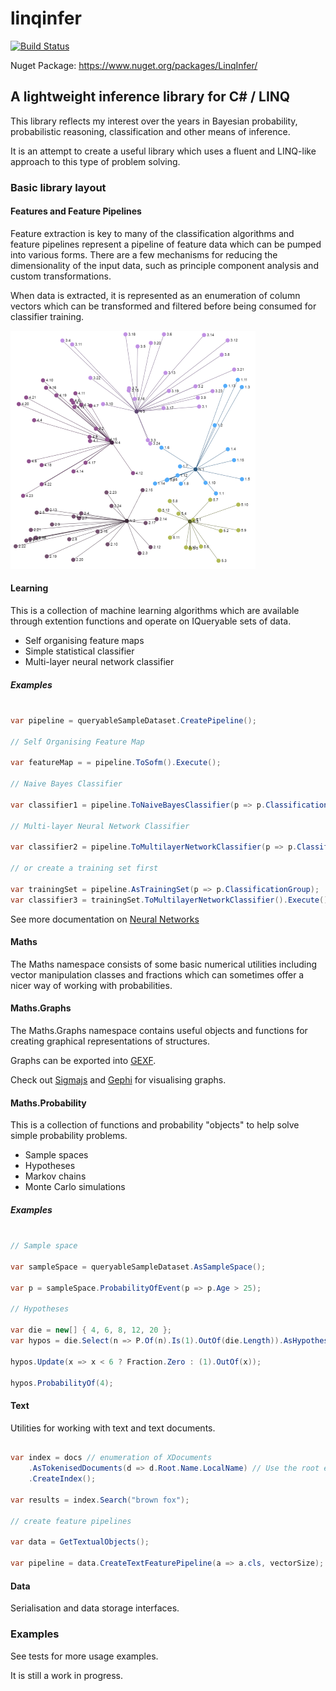 # linqinfer

[![Build Status](https://travis-ci.org/roberino/linqinfer.svg?branch=master)](https://travis-ci.org/roberino/linqinfer)

Nuget Package: https://www.nuget.org/packages/LinqInfer/

## A lightweight inference library for C# / LINQ

This library reflects my interest over the years in Bayesian probability, 
probabilistic reasoning, classification and other means of inference.

It is an attempt to create a useful library which uses a fluent and LINQ-like approach to this type of problem solving.

### Basic library layout 

#### Features and Feature Pipelines

Feature extraction is key to many of the classification algorithms and feature pipelines
represent a pipeline of feature data which can be pumped into various forms. There are a few mechanisms
for reducing the dimensionality of the input data, such as principle component analysis and custom transformations.

When data is extracted, it is represented as an enumeration of column vectors which 
can be transformed and filtered before being consumed for classifier training.

![SOFM graph](docs/sofm_graph2.png)

#### Learning

This is a collection of machine learning algorithms which are available through extention 
functions and operate on IQueryable sets of data.

* Self organising feature maps
* Simple statistical classifier
* Multi-layer neural network classifier

##### Examples

```cs

var pipeline = queryableSampleDataset.CreatePipeline();

// Self Organising Feature Map

var featureMap = = pipeline.ToSofm().Execute();

// Naive Bayes Classifier

var classifier1 = pipeline.ToNaiveBayesClassifier(p => p.ClassificationGroup).Execute();

// Multi-layer Neural Network Classifier

var classifier2 = pipeline.ToMultilayerNetworkClassifier(p => p.ClassificationGroup, 0.3f).Execute();

// or create a training set first

var trainingSet = pipeline.AsTrainingSet(p => p.ClassificationGroup);
var classifier3 = trainingSet.ToMultilayerNetworkClassifier().Execute();

```

See more documentation on [Neural Networks](docs/neural-networks.md)

#### Maths

The Maths namespace consists of some basic numerical utilities including vector manipulation classes 
and fractions which can sometimes offer a nicer way of working with probabilities.

#### Maths.Graphs

The Maths.Graphs namespace contains useful objects and functions for creating graphical representations of structures.

Graphs can be exported into [GEXF](https://gephi.org/gexf/format/schema.html).

Check out [Sigmajs](http://sigmajs.org/) and [Gephi](https://gephi.org/) for visualising graphs.

#### Maths.Probability 

This is a collection of functions and probability "objects" to help solve simple probability problems.

* Sample spaces
* Hypotheses
* Markov chains
* Monte Carlo simulations

##### Examples

```cs

// Sample space

var sampleSpace = queryableSampleDataset.AsSampleSpace();

var p = sampleSpace.ProbabilityOfEvent(p => p.Age > 25);

// Hypotheses

var die = new[] { 4, 6, 8, 12, 20 };
var hypos = die.Select(n => P.Of(n).Is(1).OutOf(die.Length)).AsHypotheses();

hypos.Update(x => x < 6 ? Fraction.Zero : (1).OutOf(x));

hypos.ProbabilityOf(4);

```

#### Text

Utilities for working with text and text documents.

```cs

var index = docs // enumeration of XDocuments
	.AsTokenisedDocuments(d => d.Root.Name.LocalName) // Use the root element name as the doc ID
	.CreateIndex();

var results = index.Search("brown fox");

// create feature pipelines

var data = GetTextualObjects();

var pipeline = data.CreateTextFeaturePipeline(a => a.cls, vectorSize);

```

#### Data

Serialisation and data storage interfaces.

### Examples

See tests for more usage examples.

It is still a work in progress.
